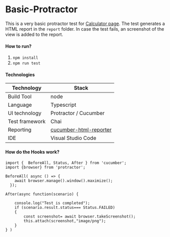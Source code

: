 # Basic-Protractor

This is a very basic protractor test for [Calculator page](http://www.way2automation.com/angularjs-protractor/calc/). The test generates a HTML report in the `report` folder. In case the test fails, an screenshot of the view is added to the report.

#### How to run?
1. `npm install`
2. `npm run test`

#### Technologies

Technology  | Stack
------------- | -------------
Build Tool  | node
Language  | Typescript
UI technology  | Protractor / Cucumber 
Test framework  | Chai
Reporting | [cucumber-html-reporter](https://www.npmjs.com/package/cucumber-html-reporter)
IDE | Visual Studio Code

#### How do the Hooks work?

```{Typescript}
import {  BeforeAll, Status, After } from 'cucumber';
import {browser} from 'protractor';

BeforeAll( async () => {
    await browser.manage().window().maximize();
  });

After(async function(scenario) {

    console.log("Test is completed");
    if (scenario.result.status=== Status.FAILED)
    {
        const screenshot= await browser.takeScreenshot();
        this.attach(screenshot,"image/png");
    }
} ) 

```
